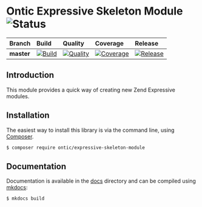 # Ontic Expressive Skeleton Module ![Status](https://img.shields.io/badge/project-maintained-brightgreen.svg)

| Branch             | Build               | Quality             | Coverage             | Release              |
| :----------------- | :------------------ | :------------------ | :------------------- | :------------------- |
| **master**         | [![Build](https://img.shields.io/travis/ontic/expressive-skeleton-module/master.svg)](https://travis-ci.org/ontic/expressive-skeleton-module) | [![Quality](https://img.shields.io/codacy/grade/741e4f629468436780290e447aa2efa4/master.svg)](https://app.codacy.com/project/ontic/expressive-skeleton-module/dashboard) | [![Coverage](https://img.shields.io/codacy/coverage/741e4f629468436780290e447aa2efa4/master.svg)](https://app.codacy.com/project/ontic/expressive-skeleton-module/dashboard) | [![Release](https://img.shields.io/packagist/v/ontic/expressive-skeleton-module.svg)](https://packagist.org/packages/ontic/expressive-skeleton-module) | 
## Introduction

This module provides a quick way of creating new Zend Expressive modules.

## Installation

The easiest way to install this library is via the command line, using [Composer](https://getcomposer.org).

```bash
$ composer require ontic/expressive-skeleton-module
```

## Documentation

Documentation is available in the [docs](/docs) directory and can be compiled using [mkdocs](http://www.mkdocs.org):

```bash
$ mkdocs build
```